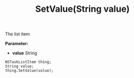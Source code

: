 ﻿---
uid: crmscript_ref_NSTaskListItem_SetValue
title: SetValue(String value)
intellisense: NSTaskListItem.SetValue
keywords: NSTaskListItem, GetValue
so.topic: reference
---

The list item

**Parameter:** 
 - **value** String

```crmscript
NSTaskListItem thing;
String value;
thing.SetValue(value);
```

